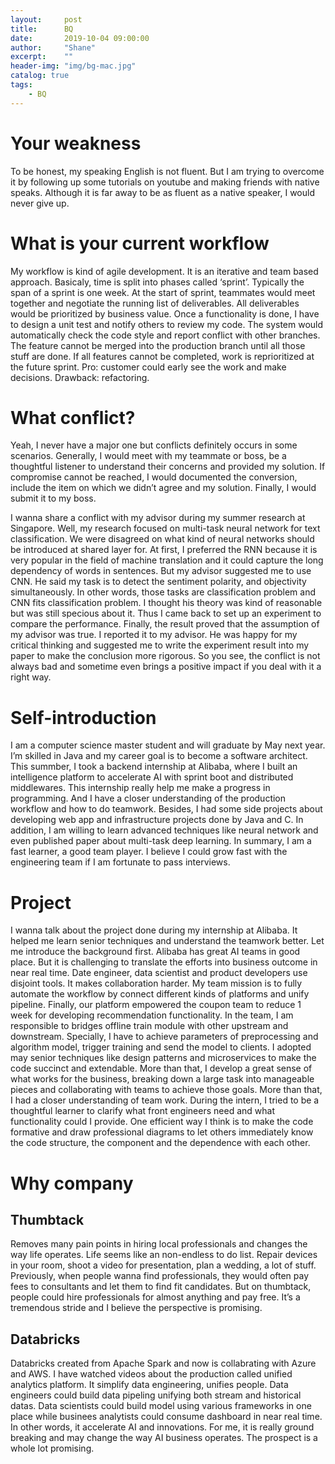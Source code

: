 ```yaml
---
layout:     post
title:      BQ
date:       2019-10-04 09:00:00
author:     "Shane"
excerpt:    ""
header-img: "img/bg-mac.jpg"
catalog: true
tags:
    - BQ
---
```


# Your weakness
To be honest, my speaking English is not fluent. But I am trying to overcome it by following up some tutorials on youtube and making friends with native speaks. Although it is far away to be as fluent as a native speaker, I would never give up.

# What is your current workflow
My workflow is kind of agile development. It is an iterative and team based approach. Basicaly, time is split into phases called ‘sprint’. Typically the span of a sprint is one week. At the start of sprint, teammates would meet together and negotiate the running list of deliverables. All deliverables would be prioritized by business value. Once a functionality is done, I have to design a unit test and notify others to review my code. The system would automatically check the code style and report conflict with other branches. The feature cannot be merged into the production branch until all those stuff are done. If all features cannot be completed, work is reprioritized at the future sprint.
Pro: customer could early see the work and make decisions.
Drawback: refactoring.

# What conflict?
Yeah, I never have a major one but conflicts definitely occurs in some scenarios. Generally, I would meet with my teammate or boss, be a thoughtful listener to understand their concerns and provided my solution. If compromise cannot be reached, I would documented the conversion, include the item on which we didn’t agree and my solution. Finally, I would submit it to my boss.

I wanna share a conflict with my advisor during my summer research at Singapore. Well, my research focused on multi-task neural network for text classification. We were disagreed on what kind of neural networks should be introduced at shared layer for. At first, I preferred the RNN because it is very popular in the field of machine translation and it could capture the long dependency of words in sentences. But my advisor suggested me to use CNN. He said my task is to detect the sentiment polarity, and objectivity simultaneously. In other words, those tasks are classification problem and CNN fits classification problem. I thought his theory was kind of reasonable but was still specious about it. Thus I came back to set up an experiment to compare the performance. Finally, the result proved that the assumption of my advisor was true. I reported it to my advisor. He was happy for my critical thinking and suggested me to write the experiment result into my paper to make the conclusion more rigorous. So you see, the conflict is not always bad and sometime even brings a positive impact if you deal with it a right way.

# Self-introduction
I am a computer science master student and will graduate by May next year. I’m skilled in Java and my career goal is to become a software architect. This summber, I took a backend internship at Alibaba, where I built an intelligence platform to accelerate AI with sprint boot and distributed middlewares. This internship really help me make a progress in programming. And I have a closer understanding of the production workflow and how to do teamwork. Besides, I had some side projects about developing web app and infrastructure projects done by Java and C. In addition, I am willing to learn advanced techniques like neural network and even published paper about multi-task deep learning. In summary, I am a fast learner, a good team player. I believe I could grow fast with the engineering team if I am fortunate to pass interviews.

# Project
I wanna talk about the project done during my internship at Alibaba. It helped me learn senior techniques and understand the teamwork better. Let me introduce the background first. Alibaba has great AI teams in good place. But it is challenging to translate the efforts into business outcome in near real time. Date engineer, data scientist and product developers use disjoint tools. It makes collaboration harder. My team mission is to fully automate the workflow by connect different kinds of platforms and unify pipeline. Finally, our platform empowered the coupon team to reduce 1 week for developing recommendation functionality. In the team, I am responsible to bridges offline train module with other upstream and downstream. Specially, I have to achieve parameters of preprocessing and algorithm model, trigger training and send the model to clients. I adopted may senior techniques like design patterns and microservices to make the code succinct and extendable. More than that, I develop a great sense of what works for the business, breaking down a large task into manageable pieces and collaborating with teams to achieve those goals. More than that, I had a closer understanding of team work. During the intern, I tried to be a thoughtful learner to clarify what front engineers need and what functionality could I provide. One efficient way I think is to make the code formative and draw professional diagrams to let others immediately know the code structure, the component and the dependence with each other. 

# Why company

## Thumbtack
Removes many pain points in hiring local professionals and changes the way life operates. Life seems like an non-endless to do list. Repair devices in your room, shoot a video for presentation, plan a wedding, a lot of stuff. Previously, when people wanna find professionals, they would often pay fees to consultants and let them to find fit candidates. But on thumbtack, people could hire professionals for almost anything and pay free. It’s a tremendous stride and I believe the perspective is promising.

## Databricks
Databricks created from Apache Spark and now is collabrating with Azure and AWS. I have watched videos about the production called unified analytics platform. It simplify data engineering, unifies people. Data engineers could build data pipeling unifying both stream and historical datas. Data scientists could build model using various frameworks in one place while businees analytists could consume dashboard in near real time. In other words, it accelerate AI and innovations. For me, it is really ground breaking and may change the way AI business operates. The prospect is a whole lot promising.


